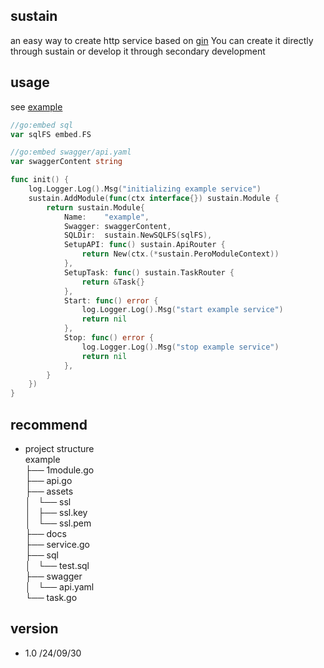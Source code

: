 ##  sustain

an easy way to create http service based on [gin](https://github.com/gin-gonic/gin)
You can create it directly through sustain or develop it through secondary development
## usage
see [example](https://github.com/yydspg/sustain/tree/main/example)
```go
//go:embed sql
var sqlFS embed.FS

//go:embed swagger/api.yaml
var swaggerContent string

func init() {
	log.Logger.Log().Msg("initializing example service")
	sustain.AddModule(func(ctx interface{}) sustain.Module {
		return sustain.Module{
			Name:    "example",
			Swagger: swaggerContent,
			SQLDir:  sustain.NewSQLFS(sqlFS),
			SetupAPI: func() sustain.ApiRouter {
				return New(ctx.(*sustain.PeroModuleContext))
			},
			SetupTask: func() sustain.TaskRouter {
				return &Task{}
			},
			Start: func() error {
				log.Logger.Log().Msg("start example service")
				return nil
			},
			Stop: func() error {
				log.Logger.Log().Msg("stop example service")
				return nil
			},
		}
	})
}
```
## recommend
- project structure <br>
  example <br>
  ├── 1module.go  <br>
  ├── api.go  <br>
  ├── assets <br>
  │   └── ssl <br>
  │       ├── ssl.key <br>
  │       └── ssl.pem <br>
  ├── docs  <br>
  ├── service.go  <br>
  ├── sql  <br>
  │   └── test.sql  <br>
  ├── swagger  <br>
  │   └── api.yaml <br>
  └── task.go
## version
- 1.0 /24/09/30